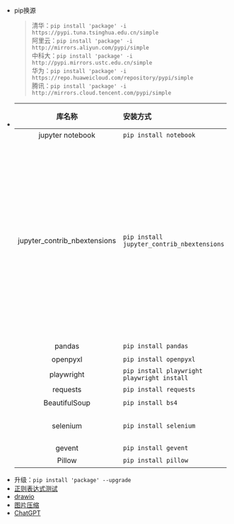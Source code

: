 - pip换源
    > 清华：`pip install 'package' -i https://pypi.tuna.tsinghua.edu.cn/simple`  
    > 阿里云：`pip install 'package' -i http://mirrors.aliyun.com/pypi/simple`  
    > 中科大：`pip install 'package' -i http://pypi.mirrors.ustc.edu.cn/simple`  
    > 华为：`pip install 'package' -i https://repo.huaweicloud.com/repository/pypi/simple`  
    > 腾讯：`pip install 'package' -i http://mirrors.cloud.tencent.com/pypi/simple`
- |库名称|安装方式|备注|当前版本|
  |:-:|:-|:-|:-:|
  |jupyter notebook|`pip install notebook`|[官网](http://jupyter.org/install)|6.5.4|
  |jupyter_contrib_nbextensions|`pip install jupyter_contrib_nbextensions`|`jupyter contrib nbextension install --user` -> `Hinterland`、`Highlight selected word`、`AddBefore`、`AutoSaveTime`、`Go to Current Running Cells`<br><br>`pip install jupyterthemes` -> `!jt -h` -> `!jt -t chesterish -f roboto -fs 11 -ofs 10 -T -N -kl`<br><br>[官网](https://numpy.org/install/)|0.7.0|
  |pandas|`pip install pandas`|[官网](https://pandas.pydata.org/getting_started.html)|2.0.1|
  |openpyxl|`pip install openpyxl`|[官网](https://openpyxl.readthedocs.io/en/stable/tutorial.html)|3.1.2|
  |playwright|`pip install playwright`<br>`playwright install`|[官网](https://playwright.dev/python/docs/intro)|1.33.0|
  |requests|`pip install requests`|[廖雪峰](https://www.liaoxuefeng.com/wiki/1016959663602400/1183249464292448)|2.29.0|
  |BeautifulSoup|`pip install bs4`|[b站教程](https://www.bilibili.com/video/BV1bL4y1V7q1?p=29)|0.0.1|
  |selenium|`pip install selenium`|[官网](https://www.selenium.dev/zh-cn/documentation/webdriver/getting_started/)<br>[chromedriver](https://sites.google.com/chromium.org/driver/downloads) [[镜像](http://chromedriver.storage.googleapis.com/index.html)]|4.9.0|
  |gevent|`pip install gevent`|[csdn](https://blog.csdn.net/qq_45476428/article/details/108782593)|22.10.2|
  |Pillow|`pip install pillow`|[官网](https://pillow.readthedocs.io/en/latest/)|9.5.0|
- 升级：`pip install 'package' --upgrade`
- [正则表达式测试](https://www.whatsmyip.org/regular-expression-tester/)
- [drawio](https://app.diagrams.net/)
- [图片压缩](https://docsmall.com/image-compress)
- [ChatGPT](https://chat.openai.com/chat)